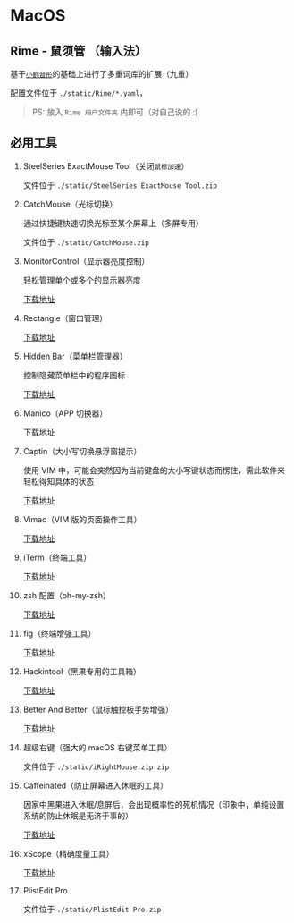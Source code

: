 # MacOS

## Rime - 鼠须管 （输入法）

基于[`小鹤音形`](https:/flypy.com/)的基础上进行了多重词库的扩展（九重）

配置文件位于 `./static/Rime/*.yaml`，

> PS: 放入 `Rime 用户文件夹` 内即可（对自己说的 :)

## 必用工具

1. SteelSeries ExactMouse Tool（关闭`鼠标加速`）

   文件位于 `./static/SteelSeries ExactMouse Tool.zip`

2. CatchMouse（光标切换）

   通过快捷键快速切换光标至某个屏幕上（多屏专用）

   文件位于 `./static/CatchMouse.zip`

3. MonitorControl（显示器亮度控制）

   轻松管理单个或多个的显示器亮度

   [下载地址](https://github.com/MonitorControl/MonitorControl)

4. Rectangle（窗口管理）

   [下载地址](https://github.com/rxhanson/Rectangle)

5. Hidden Bar（菜单栏管理器）

   控制隐藏菜单栏中的程序图标

   [下载地址](https://github.com/dwarvesf/hidden)

6. Manico（APP 切换器）

   [下载地址](https://www.macwk.com/soft/manico)

7. Captin（大小写切换悬浮窗提示）

   使用 VIM 中，可能会突然因为当前键盘的大小写键状态而愣住，需此软件来轻松得知具体的状态

   [下载地址](https://www.macwk.com/soft/captin)

8. Vimac（VIM 版的页面操作工具）

   [下载地址](https://vimacapp.com/)

9. iTerm（终端工具）

   [下载地址](https://iterm2.com/)

10. zsh 配置（oh-my-zsh）

    [下载地址](https://github.com/ohmyzsh/ohmyzsh)

11. fig（终端增强工具）

    [下载地址](https://fig.io/)

12. Hackintool（黑果专用的工具箱）

    [下载地址](https://www.macwk.com/soft/hackintool)

13. Better And Better（鼠标触控板手势增强）

    [下载地址](https://macwk.com/soft/better-and-better)

14. 超级右键（强大的 macOS 右键菜单工具）

    文件位于 `./static/iRightMouse.zip.zip`

15. Caffeinated（防止屏幕进入休眠的工具）

    因家中黑果进入休眠/息屏后，会出现概率性的死机情况（印象中，单纯设置系统的防止休眠是无济于事的）

    [下载地址](https://www.macwk.com/soft/caffeinated)

16. xScope（精确度量工具）

    [下载地址](https://www.macwk.com/soft/xscope)

17. PlistEdit Pro

    文件位于 `./static/PlistEdit Pro.zip`
